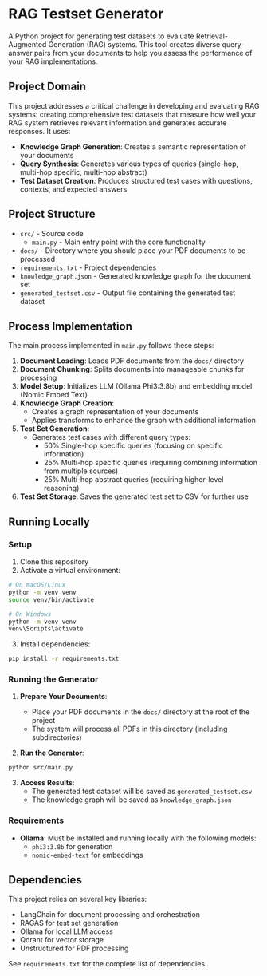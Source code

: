 # RAG Testset Generator

A Python project for generating test datasets to evaluate Retrieval-Augmented Generation (RAG) systems. This tool creates diverse query-answer pairs from your documents to help you assess the performance of your RAG implementations.

## Project Domain

This project addresses a critical challenge in developing and evaluating RAG systems: creating comprehensive test datasets that measure how well your RAG system retrieves relevant information and generates accurate responses. It uses:

- **Knowledge Graph Generation**: Creates a semantic representation of your documents
- **Query Synthesis**: Generates various types of queries (single-hop, multi-hop specific, multi-hop abstract)
- **Test Dataset Creation**: Produces structured test cases with questions, contexts, and expected answers

## Project Structure

- `src/` - Source code
  - `main.py` - Main entry point with the core functionality
- `docs/` - Directory where you should place your PDF documents to be processed
- `requirements.txt` - Project dependencies
- `knowledge_graph.json` - Generated knowledge graph for the document set
- `generated_testset.csv` - Output file containing the generated test dataset

## Process Implementation

The main process implemented in `main.py` follows these steps:

1. **Document Loading**: Loads PDF documents from the `docs/` directory
2. **Document Chunking**: Splits documents into manageable chunks for processing
3. **Model Setup**: Initializes LLM (Ollama Phi3:3.8b) and embedding model (Nomic Embed Text) 
4. **Knowledge Graph Creation**: 
   - Creates a graph representation of your documents
   - Applies transforms to enhance the graph with additional information
5. **Test Set Generation**:
   - Generates test cases with different query types:
     - 50% Single-hop specific queries (focusing on specific information)
     - 25% Multi-hop specific queries (requiring combining information from multiple sources)
     - 25% Multi-hop abstract queries (requiring higher-level reasoning)
6. **Test Set Storage**: Saves the generated test set to CSV for further use

## Running Locally

### Setup

1. Clone this repository
2. Activate a virtual environment:

```bash
# On macOS/Linux
python -m venv venv
source venv/bin/activate

# On Windows
python -m venv venv
venv\Scripts\activate
```

3. Install dependencies:

```bash
pip install -r requirements.txt
```

### Running the Generator

1. **Prepare Your Documents**:
   - Place your PDF documents in the `docs/` directory at the root of the project
   - The system will process all PDFs in this directory (including subdirectories)

2. **Run the Generator**:

```bash
python src/main.py
```

3. **Access Results**:
   - The generated test dataset will be saved as `generated_testset.csv`
   - The knowledge graph will be saved as `knowledge_graph.json`

### Requirements

- **Ollama**: Must be installed and running locally with the following models:
  - `phi3:3.8b` for generation
  - `nomic-embed-text` for embeddings

## Dependencies

This project relies on several key libraries:
- LangChain for document processing and orchestration
- RAGAS for test set generation
- Ollama for local LLM access
- Qdrant for vector storage
- Unstructured for PDF processing

See `requirements.txt` for the complete list of dependencies.

